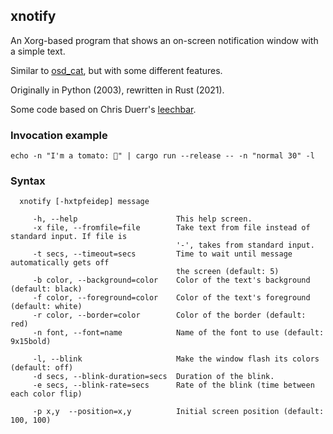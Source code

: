 ## xnotify

An Xorg-based program that shows an on-screen notification window with a simple text.

Similar to [osd_cat](http://manpages.ubuntu.com/manpages/lucid/man1/osd_cat.1.html), but with
some different features.

Originally in Python (2003), rewritten in Rust (2021).

Some code based on Chris Duerr's [leechbar](https://github.com/chrisduerr/leechbar).


### Invocation example

```
echo -n "I'm a tomato: 🍅" | cargo run --release -- -n "normal 30" -l
```

### Syntax

```
  xnotify [-hxtpfeidep] message

	 -h, --help                      This help screen.
	 -x file, --fromfile=file        Take text from file instead of standard input. If file is
									 '-', takes from standard input.
	 -t secs, --timeout=secs         Time to wait until message automatically gets off
									 the screen (default: 5)
	 -b color, --background=color    Color of the text's background (default: black)
	 -f color, --foreground=color    Color of the text's foreground (default: white)
	 -r color, --border=color        Color of the border (default: red)
	 -n font, --font=name            Name of the font to use (default: 9x15bold)

	 -l, --blink                     Make the window flash its colors (default: off)
	 -d secs, --blink-duration=secs  Duration of the blink.
	 -e secs, --blink-rate=secs      Rate of the blink (time between each color flip)

	 -p x,y  --position=x,y          Initial screen position (default: 100, 100)
```
